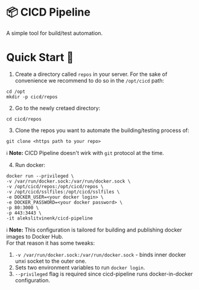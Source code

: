 # 📦 CICD Pipeline

A simple tool for build/test automation.

# Quick Start 🚀

1. Create a directory called `repos` in your server. For the sake of convenience we recommend to do so in the `/opt/cicd` path:
```
cd /opt
mkdir -p cicd/repos
```
2. Go to the newly cretaed directory:
```
cd cicd/repos
```
3. Clone the repos you want to automate the building/testing process of:
```
git clone <https path to your repo>
```
ℹ️ **Note:** CICD Pipeline doesn't wirk with `git` protocol at the time.

4. Run docker:
```
docker run --privileged \
-v /var/run/docker.sock:/var/run/docker.sock \
-v /opt/cicd/repos:/opt/cicd/repos \
-v /opt/cicd/sslfiles:/opt/cicd/sslfiles \
-e DOCKER_USER=<your docker login> \
-e DOCKER_PASSWORD=<your docker password> \
-p 80:3000 \
-p 443:3443 \
-it alekslitvinenk/cicd-pipeline
```
ℹ️ **Note:** This configuration is tailored for building and publishing docker images to Docker Hub.<br>
For that reason it has some tweaks:
1. `-v /var/run/docker.sock:/var/run/docker.sock` - binds inner docker unxi socket to the outer one.
2. Sets two environment variables to run `docker login`.
3. `--privileged` flag is required since cicd-pipeline runs docker-in-docker configuration.
